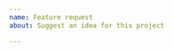 ```yaml
---
name: Feature request
about: Suggest an idea for this project

---
```


<!-- Describe the feature you'd like. -->
